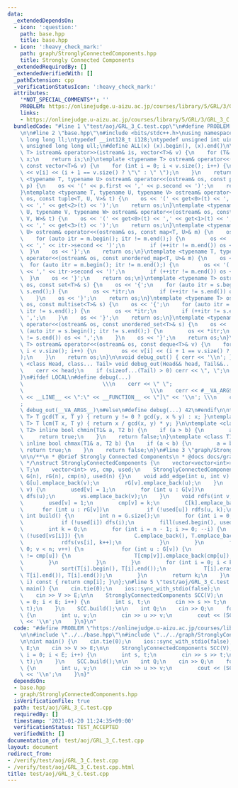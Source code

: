 ```yaml
---
data:
  _extendedDependsOn:
  - icon: ':question:'
    path: base.hpp
    title: base.hpp
  - icon: ':heavy_check_mark:'
    path: graph/StronglyConnectedComponents.hpp
    title: Strongly Connected Components
  _extendedRequiredBy: []
  _extendedVerifiedWith: []
  _pathExtension: cpp
  _verificationStatusIcon: ':heavy_check_mark:'
  attributes:
    '*NOT_SPECIAL_COMMENTS*': ''
    PROBLEM: https://onlinejudge.u-aizu.ac.jp/courses/library/5/GRL/3/GRL_3_C
    links:
    - https://onlinejudge.u-aizu.ac.jp/courses/library/5/GRL/3/GRL_3_C
  bundledCode: "#line 1 \"test/aoj/GRL_3_C.test.cpp\"\n#define PROBLEM \"https://onlinejudge.u-aizu.ac.jp/courses/library/5/GRL/3/GRL_3_C\"\
    \n\n#line 2 \"base.hpp\"\n#include <bits/stdc++.h>\nusing namespace std;\ntypedef\
    \ long long ll;\ntypedef __int128_t i128;\ntypedef unsigned int uint;\ntypedef\
    \ unsigned long long ull;\n#define ALL(x) (x).begin(), (x).end()\n\ntemplate <typename\
    \ T> istream& operator>>(istream& is, vector<T>& v) {\n    for (T& x : v) is >>\
    \ x;\n    return is;\n}\ntemplate <typename T> ostream& operator<<(ostream& os,\
    \ const vector<T>& v) {\n    for (int i = 0; i < v.size(); i++) {\n        os\
    \ << v[i] << (i + 1 == v.size() ? \"\" : \" \");\n    }\n    return os;\n}\ntemplate\
    \ <typename T, typename U> ostream& operator<<(ostream& os, const pair<T, U>&\
    \ p) {\n    os << '(' << p.first << ',' << p.second << ')';\n    return os;\n\
    }\ntemplate <typename T, typename U, typename V> ostream& operator<<(ostream&\
    \ os, const tuple<T, U, V>& t) {\n    os << '(' << get<0>(t) << ',' << get<1>(t)\
    \ << ',' << get<2>(t) << ')';\n    return os;\n}\ntemplate <typename T, typename\
    \ U, typename V, typename W> ostream& operator<<(ostream& os, const tuple<T, U,\
    \ V, W>& t) {\n    os << '(' << get<0>(t) << ',' << get<1>(t) << ',' << get<2>(t)\
    \ << ',' << get<3>(t) << ')';\n    return os;\n}\ntemplate <typename T, typename\
    \ U> ostream& operator<<(ostream& os, const map<T, U>& m) {\n    os << '{';\n\
    \    for (auto itr = m.begin(); itr != m.end();) {\n        os << '(' << itr->first\
    \ << ',' << itr->second << ')';\n        if (++itr != m.end()) os << ',';\n  \
    \  }\n    os << '}';\n    return os;\n}\ntemplate <typename T, typename U> ostream&\
    \ operator<<(ostream& os, const unordered_map<T, U>& m) {\n    os << '{';\n  \
    \  for (auto itr = m.begin(); itr != m.end();) {\n        os << '(' << itr->first\
    \ << ',' << itr->second << ')';\n        if (++itr != m.end()) os << ',';\n  \
    \  }\n    os << '}';\n    return os;\n}\ntemplate <typename T> ostream& operator<<(ostream&\
    \ os, const set<T>& s) {\n    os << '{';\n    for (auto itr = s.begin(); itr !=\
    \ s.end();) {\n        os << *itr;\n        if (++itr != s.end()) os << ',';\n\
    \    }\n    os << '}';\n    return os;\n}\ntemplate <typename T> ostream& operator<<(ostream&\
    \ os, const multiset<T>& s) {\n    os << '{';\n    for (auto itr = s.begin();\
    \ itr != s.end();) {\n        os << *itr;\n        if (++itr != s.end()) os <<\
    \ ',';\n    }\n    os << '}';\n    return os;\n}\ntemplate <typename T> ostream&\
    \ operator<<(ostream& os, const unordered_set<T>& s) {\n    os << '{';\n    for\
    \ (auto itr = s.begin(); itr != s.end();) {\n        os << *itr;\n        if (++itr\
    \ != s.end()) os << ',';\n    }\n    os << '}';\n    return os;\n}\ntemplate <typename\
    \ T> ostream& operator<<(ostream& os, const deque<T>& v) {\n    for (int i = 0;\
    \ i < v.size(); i++) {\n        os << v[i] << (i + 1 == v.size() ? \"\" : \" \"\
    );\n    }\n    return os;\n}\n\nvoid debug_out() { cerr << '\\n'; }\ntemplate\
    \ <class Head, class... Tail> void debug_out(Head&& head, Tail&&... tail) {\n\
    \    cerr << head;\n    if (sizeof...(Tail) > 0) cerr << \", \";\n    debug_out(move(tail)...);\n\
    }\n#ifdef LOCAL\n#define debug(...)                                          \
    \                         \\\n    cerr << \" \";                             \
    \                                        \\\n    cerr << #__VA_ARGS__ << \" :[\"\
    \ << __LINE__ << \":\" << __FUNCTION__ << \"]\" << '\\n'; \\\n    cerr << \" \"\
    ;                                                                     \\\n   \
    \ debug_out(__VA_ARGS__)\n#else\n#define debug(...) 42\n#endif\n\ntemplate <typename\
    \ T> T gcd(T x, T y) { return y != 0 ? gcd(y, x % y) : x; }\ntemplate <typename\
    \ T> T lcm(T x, T y) { return x / gcd(x, y) * y; }\n\ntemplate <class T1, class\
    \ T2> inline bool chmin(T1& a, T2 b) {\n    if (a > b) {\n        a = b;\n   \
    \     return true;\n    }\n    return false;\n}\ntemplate <class T1, class T2>\
    \ inline bool chmax(T1& a, T2 b) {\n    if (a < b) {\n        a = b;\n       \
    \ return true;\n    }\n    return false;\n}\n#line 3 \"graph/StronglyConnectedComponents.hpp\"\
    \n\n/**\n * @brief Strongly Connected Components\n * @docs docs/graph/StronglyConnectedComponents.md\n\
    \ */\nstruct StronglyConnectedComponents {\n    vector<vector<int>> G, rG, C,\
    \ T;\n    vector<int> vs, cmp, used;\n    StronglyConnectedComponents(int n) :\
    \ G(n), rG(n), cmp(n), used(n) {}\n    void add_edge(int u, int v) {\n       \
    \ G[u].emplace_back(v);\n        rG[v].emplace_back(u);\n    }\n    void dfs(int\
    \ v) {\n        used[v] = 1;\n        for (int u : G[v])\n            if (!used[u])\
    \ dfs(u);\n        vs.emplace_back(v);\n    }\n    void rdfs(int v, int k) {\n\
    \        used[v] = 1;\n        cmp[v] = k;\n        C[k].emplace_back(v);\n  \
    \      for (int u : rG[v])\n            if (!used[u]) rdfs(u, k);\n    }\n   \
    \ int build() {\n        int n = G.size();\n        for (int i = 0; i < n; i++)\n\
    \            if (!used[i]) dfs(i);\n        fill(used.begin(), used.end(), 0);\n\
    \        int k = 0;\n        for (int i = n - 1; i >= 0; --i) {\n            if\
    \ (!used[vs[i]]) {\n                C.emplace_back(), T.emplace_back();\n    \
    \            rdfs(vs[i], k++);\n            }\n        }\n        for (int v =\
    \ 0; v < n; v++) {\n            for (int u : G[v]) {\n                if (cmp[v]\
    \ != cmp[u]) {\n                    T[cmp[v]].emplace_back(cmp[u]);\n        \
    \        }\n            }\n        }\n        for (int i = 0; i < k; i++) {\n\
    \            sort(T[i].begin(), T[i].end());\n            T[i].erase(unique(T[i].begin(),\
    \ T[i].end()), T[i].end());\n        }\n        return k;\n    }\n    int operator[](int\
    \ i) const { return cmp[i]; }\n};\n#line 5 \"test/aoj/GRL_3_C.test.cpp\"\n\nint\
    \ main() {\n    cin.tie(0);\n    ios::sync_with_stdio(false);\n    int V, E;\n\
    \    cin >> V >> E;\n\n    StronglyConnectedComponents SCC(V);\n    for (int i\
    \ = 0; i < E; i++) {\n        int s, t;\n        cin >> s >> t;\n        SCC.add_edge(s,\
    \ t);\n    }\n    SCC.build();\n\n    int Q;\n    cin >> Q;\n    for (; Q--;)\
    \ {\n        int u, v;\n        cin >> u >> v;\n        cout << (SCC[u] == SCC[v])\
    \ << '\\n';\n    }\n}\n"
  code: "#define PROBLEM \"https://onlinejudge.u-aizu.ac.jp/courses/library/5/GRL/3/GRL_3_C\"\
    \n\n#include \"../../base.hpp\"\n#include \"../../graph/StronglyConnectedComponents.hpp\"\
    \n\nint main() {\n    cin.tie(0);\n    ios::sync_with_stdio(false);\n    int V,\
    \ E;\n    cin >> V >> E;\n\n    StronglyConnectedComponents SCC(V);\n    for (int\
    \ i = 0; i < E; i++) {\n        int s, t;\n        cin >> s >> t;\n        SCC.add_edge(s,\
    \ t);\n    }\n    SCC.build();\n\n    int Q;\n    cin >> Q;\n    for (; Q--;)\
    \ {\n        int u, v;\n        cin >> u >> v;\n        cout << (SCC[u] == SCC[v])\
    \ << '\\n';\n    }\n}"
  dependsOn:
  - base.hpp
  - graph/StronglyConnectedComponents.hpp
  isVerificationFile: true
  path: test/aoj/GRL_3_C.test.cpp
  requiredBy: []
  timestamp: '2021-01-20 11:24:35+09:00'
  verificationStatus: TEST_ACCEPTED
  verifiedWith: []
documentation_of: test/aoj/GRL_3_C.test.cpp
layout: document
redirect_from:
- /verify/test/aoj/GRL_3_C.test.cpp
- /verify/test/aoj/GRL_3_C.test.cpp.html
title: test/aoj/GRL_3_C.test.cpp
---
```


